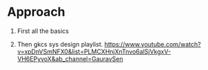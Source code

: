 # Approach

1. First all the basics

2. Then gkcs sys design playlist.
https://www.youtube.com/watch?v=xpDnVSmNFX0&list=PLMCXHnjXnTnvo6alSjVkgxV-VH6EPyvoX&ab_channel=GauravSen